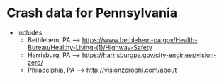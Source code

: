 # Crash data for Pennsylvania
- Includes:
  - Bethlehem, PA --> https://www.bethlehem-pa.gov/Health-Bureau/Healthy-Living-(1)/Highway-Safety
  - Harrisburg, PA --> https://harrisburgpa.gov/city-engineer/vision-zero/
  - Philadelphia, PA --> http://visionzerophl.com/about
